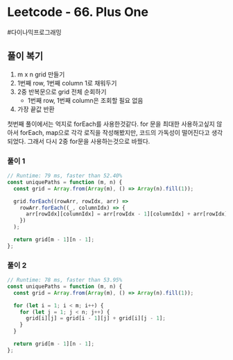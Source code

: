 # Leetcode - 66. Plus One

#다이나믹프로그래밍

## 풀이 복기

1. m x n grid 만들기
2. 1번째 row, 1번째 column 1로 채워두기
3. 2중 반복문으로 grid 전체 순회하기
   - 1번째 row, 1번째 column은 조회할 필요 없음
4. 가장 끝값 반환

첫번째 풀이에서는 억지로 forEach를 사용한것같다. for 문을 최대한 사용하고싶지 않아서 forEach, map으로 각각 로직을 작성해봤지만, 코드의 가독성이 떨어진다고 생각되었다. 그래서 다시 2중 for문을 사용하는것으로 바꿨다.

### 풀이 1

```js
// Runtime: 79 ms, faster than 52.40%
const uniquePaths = function (m, n) {
  const grid = Array.from(Array(m), () => Array(n).fill(1));

  grid.forEach((rowArr, rowIdx, arr) =>
    rowArr.forEach((_, columnIdx) => {
      arr[rowIdx][columnIdx] = arr[rowIdx - 1][columnIdx] + arr[rowIdx][columnIdx - 1];
    })
  );

  return grid[m - 1][n - 1];
};
```

### 풀이 2

```js
// Runtime: 78 ms, faster than 53.95%
const uniquePaths = function (m, n) {
  const grid = Array.from(Array(m), () => Array(n).fill(1));

  for (let i = 1; i < m; i++) {
    for (let j = 1; j < n; j++) {
      grid[i][j] = grid[i - 1][j] + grid[i][j - 1];
    }
  }

  return grid[m - 1][n - 1];
};
```
